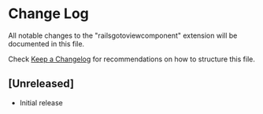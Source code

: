 # Change Log

All notable changes to the "railsgotoviewcomponent" extension will be documented in this file.

Check [Keep a Changelog](http://keepachangelog.com/) for recommendations on how to structure this file.

## [Unreleased]

- Initial release